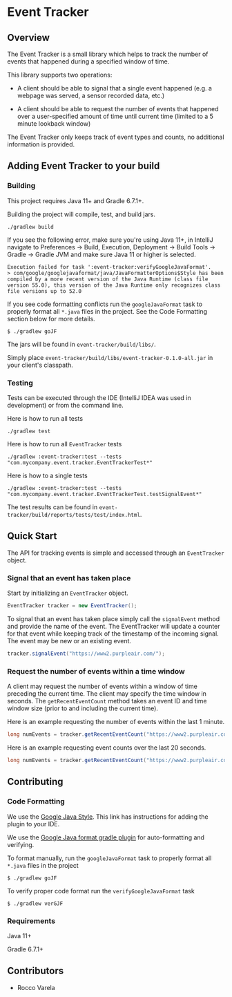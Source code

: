 # Event Tracker

## Overview
The Event Tracker is a small library which helps to track the number of events that happened during a specified window of time. 

This library supports two operations:

- A client should be able to signal that a single event happened (e.g. a webpage was served, a sensor recorded data, etc.)

- A client should be able to request the number of events that happened over a user-specified amount of time until current time (limited to a 5 minute lookback window)

The Event Tracker only keeps track of event types and counts, no additional information is provided.

## Adding Event Tracker to your build

### Building

This project requires Java 11+ and Gradle 6.7.1+.

Building the project will compile, test, and build jars.

`./gradlew build`

If you see the following error, make sure you're using Java 11+, in IntelliJ navigate to Preferences -> Build, Execution, Deployment -> Build Tools -> Gradle -> Gradle JVM and make sure Java 11 or higher is selected.
```shell script
Execution failed for task ':event-tracker:verifyGoogleJavaFormat'.
> com/google/googlejavaformat/java/JavaFormatterOptions$Style has been compiled by a more recent version of the Java Runtime (class file version 55.0), this version of the Java Runtime only recognizes class file versions up to 52.0
```

If you see code formatting conflicts run the `googleJavaFormat` task to properly format all `*.java` files in the project.
See the Code Formatting section below for more details.
```shell script
$ ./gradlew goJF
```

The jars will be found in `event-tracker/build/libs/`.

Simply place `event-tracker/build/libs/event-tracker-0.1.0-all.jar` in your client's classpath.


### Testing

Tests can be executed through the IDE (IntelliJ IDEA was used in development) or from the command line.

Here is how to run all tests
```
./gradlew test

```

Here is how to run all `EventTracker` tests
```
./gradlew :event-tracker:test --tests "com.mycompany.event.tracker.EventTrackerTest*"
```

Here is how to a single tests
```
./gradlew :event-tracker:test --tests "com.mycompany.event.tracker.EventTrackerTest.testSignalEvent*"
```
                                       
The test results can be found in `event-tracker/build/reports/tests/test/index.html`.


## Quick Start

The API for tracking events is simple and accessed through an `EventTracker` object. 

### Signal that an event has taken place

Start by initializing an `EventTracker` object.

```java
EventTracker tracker = new EventTracker();
```

To signal that an event has taken place simply call the `signalEvent` method and provide the name of the event. The
EventTracker will update a counter for that event while keeping track of the timestamp of the incoming signal. The
event may be new or an existing event.

```java
tracker.signalEvent("https://www2.purpleair.com/");
```

### Request the number of events within a time window

A client may request the number of events within a window of time preceding the current time. The client may specify the
time window in seconds. The `getRecentEventCount` method takes an event ID and time window size (prior to and including 
the current time).

Here is an example requesting the number of events within the last 1 minute.
```java
long numEvents = tracker.getRecentEventCount("https://www2.purpleair.com/", timeWindowInSecs);
```

Here is an example requesting event counts over the last 20 seconds.
```java
long numEvents = tracker.getRecentEventCount("https://www2.purpleair.com/", 20);
```

## Contributing

### Code Formatting

We use the [Google Java Style](https://github.com/google/google-java-format). This link has instructions for adding the plugin to your IDE.

We use the [Google Java format gradle plugin](https://github.com/sherter/google-java-format-gradle-plugin) for auto-formatting and verifying.

To format manually, run the `googleJavaFormat` task to properly format all `*.java` files in the project
```shell script
$ ./gradlew goJF
```

To verify proper code format run the `verifyGoogleJavaFormat` task
```shell script
$ ./gradlew verGJF
```

### Requirements

Java 11+

Gradle 6.7.1+


## Contributors

- Rocco Varela
